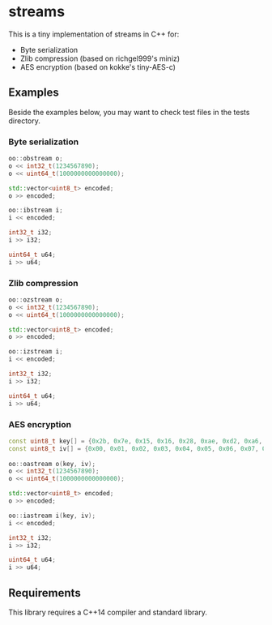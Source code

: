 # streams

This is a tiny implementation of streams in C++ for:
 * Byte serialization
 * Zlib compression (based on richgel999's miniz)
 * AES encryption (based on kokke's tiny-AES-c)

## Examples
Beside the examples below, you may want to check test files in the tests directory.

### Byte serialization

```cpp
oo::obstream o;
o << int32_t(1234567890);
o << uint64_t(1000000000000000);

std::vector<uint8_t> encoded;
o >> encoded;

oo::ibstream i;
i << encoded;

int32_t i32;
i >> i32;

uint64_t u64;
i >> u64;
```

### Zlib compression

```cpp
oo::ozstream o;
o << int32_t(1234567890);
o << uint64_t(1000000000000000);

std::vector<uint8_t> encoded;
o >> encoded;

oo::izstream i;
i << encoded;

int32_t i32;
i >> i32;

uint64_t u64;
i >> u64;
```

### AES encryption

```cpp
const uint8_t key[] = {0x2b, 0x7e, 0x15, 0x16, 0x28, 0xae, 0xd2, 0xa6, 0xab, 0xf7, 0x15, 0x88, 0x09, 0xcf, 0x4f, 0x3c};
const uint8_t iv[] = {0x00, 0x01, 0x02, 0x03, 0x04, 0x05, 0x06, 0x07, 0x08, 0x09, 0x0a, 0x0b, 0x0c, 0x0d, 0x0e, 0x0f};
                          
oo::oastream o(key, iv);
o << int32_t(1234567890);
o << uint64_t(1000000000000000);

std::vector<uint8_t> encoded;
o >> encoded;

oo::iastream i(key, iv);
i << encoded;

int32_t i32;
i >> i32;

uint64_t u64;
i >> u64;
```

## Requirements

This library requires a C++14 compiler and standard library.
